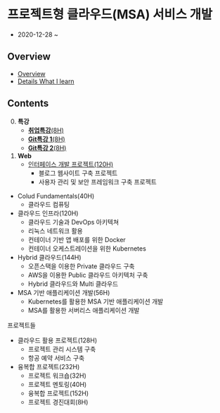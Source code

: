 # 프로젝트형 클라우드(MSA) 서비스 개발

- 2020-12-28 ~

## Overview

- [Overview](./etc/overview/overview.md)
- [Details What I learn](./etc/assets/k_digital_project_cloud.pdf)

## Contents

0. **특강**
   - [**취업특강**(8H)](./part00-special_lecture/201228.md)
   - [**Git특강 1**(8H)](./part00-special_lecture/201229.md)
   - [**Git특강 2**(8H)](./part00-special_lecture/201230.md)
1. **Web**
   - [인터페이스 개발 프로젝트(120H)](./part01-web/README.md)
     - 블로그 웹사이트 구축 프로젝트
     - 사용자 관리 및 보안 프레임워크 구축 프로젝트

- Colud Fundamentals(40H)
  - 클라우드 컴퓨팅
- 클라우드 인프라(120H)
  - 클라우드 기술과 DevOps 아키텍쳐
  - 리눅스 네트워크 활용
  - 컨테이너 기반 앱 배포를 위한 Docker
  - 컨테이너 오케스트레이션을 위한 Kubernetes
- Hybrid 클라우드(144H)
  - 오픈스택을 이용한 Private 클라우드 구축
  - AWS을 이용한 Public 클라우드 아키텍처 구축
  - Hybrid 클라우드와 Multi 클라우드
- MSA 기반 애플리케이션 개발(56H)
  - Kubernetes를 활용한 MSA 기반 애플리케이션 개발
  - MSA를 활용한 서버리스 애플리케이션 개발

프로젝트들

- 클라우드 활용 프로젝트(128H)
  - 프로젝트 관리 시스템 구축
  - 항공 예약 서비스 구축
- 융복합 프로젝트(232H)
  - 프로젝트 워크숍(32H)
  - 프로젝트 멘토링(40H)
  - 융복합 프로젝트(152H)
  - 프로젝트 경진대회(8H)
